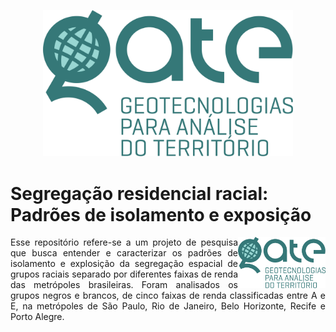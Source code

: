 <p align="center">
  <img width="400" src="https://github.com/PryskaS/brazilian_racial_segregation/blob/main/data/figures/Gate%20-%20logo%201%20vert.png">
</p>

# Segregação residencial racial: Padrões de isolamento e exposição

<img align="right" src="https://github.com/PryskaS/brazilian_racial_segregation/blob/main/data/figures/Gate%20-%20logo%201%20vert.png" alt="logo" width="140"> 
<p align="justify">Esse repositório refere-se a um projeto de pesquisa que busca entender e caracterizar os padrões de isolamento e explosição da segregação espacial de grupos raciais separado por diferentes faixas de renda das metrópoles brasileiras. Foram analisados os grupos negros e brancos, de cinco faixas de renda classificadas entre A e E, na metrópoles de São Paulo, Rio de Janeiro, Belo Horizonte, Recife e Porto Alegre.</p> 
